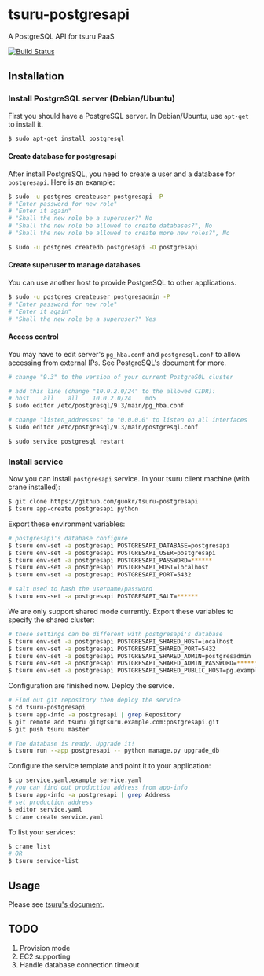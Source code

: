 tsuru-postgresapi
=================

A PostgreSQL API for tsuru PaaS

[![Build Status](https://travis-ci.org/guokr/tsuru-postgresapi.svg?branch=master)](https://travis-ci.org/guokr/tsuru-postgresapi)


Installation
------------

### Install PostgreSQL server (Debian/Ubuntu)

First you should have a PostgreSQL server. In Debian/Ubuntu, use `apt-get` to install it.

```bash
$ sudo apt-get install postgresql
```

#### Create database for postgresapi

After install PostgreSQL, you need to create a user and a database for `postgresapi`. Here is an example:

```bash
$ sudo -u postgres createuser postgresapi -P
# "Enter password for new role"
# "Enter it again"
# "Shall the new role be a superuser?" No
# "Shall the new role be allowed to create databases?", No
# "Shall the new role be allowed to create more new roles?", No

$ sudo -u postgres createdb postgresapi -O postgresapi
```

#### Create superuser to manage databases

You can use another host to provide PostgreSQL to other applications.

```bash
$ sudo -u postgres createuser postgresadmin -P
# "Enter password for new role"
# "Enter it again"
# "Shall the new role be a superuser?" Yes
```

#### Access control

You may have to edit server's `pg_hba.conf` and `postgresql.conf` to allow accessing from external IPs. See PostgreSQL's document for more.

```bash
# change "9.3" to the version of your current PostgreSQL cluster

# add this line (change "10.0.2.0/24" to the allowed CIDR):
# host    all    all    10.0.2.0/24    md5
$ sudo editor /etc/postgresql/9.3/main/pg_hba.conf

# change "listen_addresses" to "0.0.0.0" to listen on all interfaces
$ sudo editor /etc/postgresql/9.3/main/postgresql.conf

$ sudo service postgresql restart
```

### Install service

Now you can install `postgresapi` service. In your tsuru client machine (with crane installed):

```bash
$ git clone https://github.com/guokr/tsuru-postgresapi
$ tsuru app-create postgresapi python
```

Export these environment variables:

```bash
# postgresapi's database configure
$ tsuru env-set -a postgresapi POSTGRESAPI_DATABASE=postgresapi
$ tsuru env-set -a postgresapi POSTGRESAPI_USER=postgresapi
$ tsuru env-set -a postgresapi POSTGRESAPI_PASSWORD=******
$ tsuru env-set -a postgresapi POSTGRESAPI_HOST=localhost
$ tsuru env-set -a postgresapi POSTGRESAPI_PORT=5432

# salt used to hash the username/password
$ tsuru env-set -a postgresapi POSTGRESAPI_SALT=******
```

We are only support shared mode currently. Export these variables to specify the shared cluster:

```bash
# these settings can be different with postgresapi's database
$ tsuru env-set -a postgresapi POSTGRESAPI_SHARED_HOST=localhost
$ tsuru env-set -a postgresapi POSTGRESAPI_SHARED_PORT=5432
$ tsuru env-set -a postgresapi POSTGRESAPI_SHARED_ADMIN=postgresadmin
$ tsuru env-set -a postgresapi POSTGRESAPI_SHARED_ADMIN_PASSWORD=******
$ tsuru env-set -a postgresapi POSTGRESAPI_SHARED_PUBLIC_HOST=pg.example.com
```

Configuration are finished now. Deploy the service.

```bash
# Find out git repository then deploy the service
$ cd tsuru-postgresapi
$ tsuru app-info -a postgresapi | grep Repository
$ git remote add tsuru git@tsuru.example.com:postgresapi.git
$ git push tsuru master

# The database is ready. Upgrade it!
$ tsuru run --app postgresapi -- python manage.py upgrade_db
```

Configure the service template and point it to your application:

```bash
$ cp service.yaml.example service.yaml
# you can find out production address from app-info
$ tsuru app-info -a postgresapi | grep Address
# set production address
$ editor service.yaml
$ crane create service.yaml
```

To list your services:

```bash
$ crane list
# OR
$ tsuru service-list
```


Usage
-----

Please see [tsuru's document](http://docs.tsuru.io/en/latest/services/api.html).


TODO
----

1. Provision mode
2. EC2 supporting
3. Handle database connection timeout
